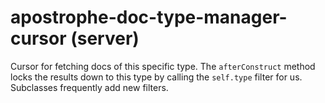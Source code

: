 # apostrophe-doc-type-manager-cursor (server)
Cursor for fetching docs of this specific type. The `afterConstruct`
method locks the results down to this type by calling the
`self.type` filter for us. Subclasses frequently add new filters.


